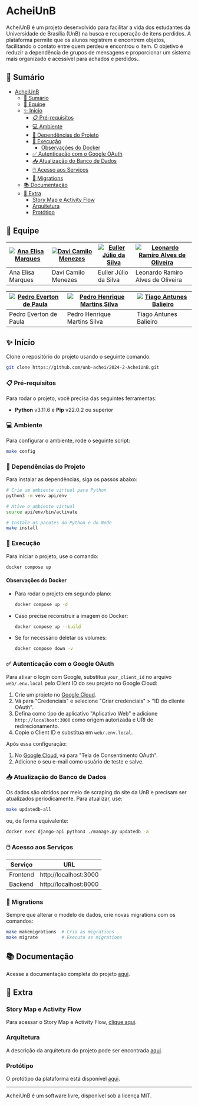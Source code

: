 # AcheiUnB

AcheiUnB é um projeto desenvolvido para facilitar a vida dos estudantes da Universidade de Brasília (UnB) na busca e recuperação de itens perdidos. A plataforma permite que os alunos registrem e encontrem objetos, facilitando o contato entre quem perdeu e encontrou o item. O objetivo é reduzir a dependência de grupos de mensagens e proporcionar um sistema mais organizado e acessível para achados e perdidos..

## 📝 Sumário

- [AcheiUnB](#acheiunb)
  - [📝 Sumário](#-sumário)
  - [👥 Equipe](#-equipe)
  - [✨ Início](#-início)
    - [📋 Pré-requisitos](#-pré-requisitos)
    - [💻 Ambiente](#-ambiente)
    - [📁 Dependências do Projeto](#-dependências-do-projeto)
    - [💾 Execução](#-execução)
      - [Observações do Docker](#observações-do-docker)
    - [✅ Autenticação com o Google OAuth](#-autenticação-com-o-google-oauth)
    - [📥 Atualização do Banco de Dados](#-atualização-do-banco-de-dados)
    - [🖱️ Acesso aos Serviços](#️-acesso-aos-serviços)
    - [📍 Migrations](#-migrations)
  - [📚 Documentação](#-documentação)
  - [📎 Extra](#-extra)
    - [Story Map e Activity Flow](#story-map-e-activity-flow)
    - [Arquitetura](#arquitetura)
    - [Protótipo](#protótipo)

## 👥 Equipe

| [![Ana Elisa Marques](https://avatars.githubusercontent.com/u/78448515?v=4)](https://github.com/anaelisaramos) | [![Davi Camilo Menezes](https://avatars.githubusercontent.com/u/144080784?v=4)](https://github.com/DaviCamilo23) | [![Euller Júlio da Silva](https://avatars.githubusercontent.com/u/125329742?v=4)](https://github.com/potatoyz908) | [![Leonardo Ramiro Alves de Oliveira](https://avatars.githubusercontent.com/u/144712954?v=4)](https://github.com/leoramiroo) |
|-------------------------------------------------------------|-----------------------------------------------------------|-----------------------------------------------------------|-----------------------------------------------------------|
| Ana Elisa Marques | Davi Camilo Menezes | Euller Júlio da Silva | Leonardo Ramiro Alves de Oliveira |

| [![Pedro Everton de Paula](https://avatars.githubusercontent.com/u/117595816?v=4)](https://github.com/pedroeverton217) | [![Pedro Henrique Martins Silva](https://avatars.githubusercontent.com/u/142694744?v=4)](https://github.com/314dro) | [![Tiago Antunes Balieiro](https://avatars.githubusercontent.com/u/143669941?v=4)](https://github.com/TiagoBalieiro) | 
|-------------------------------------------------------------|-----------------------------------------------------------|-----------------------------------------------------------|
| Pedro Everton de Paula | Pedro Henrique Martins Silva | Tiago Antunes Balieiro |


## ✨ Início

Clone o repositório do projeto usando o seguinte comando:

```bash
git clone https://github.com/unb-achei/2024-2-AcheiUnB.git
```

### 📋 Pré-requisitos

Para rodar o projeto, você precisa das seguintes ferramentas:

- **Python** v3.11.6 e **Pip** v22.0.2 ou superior

### 💻 Ambiente

Para configurar o ambiente, rode o seguinte script:

```bash
make config
```

### 📁 Dependências do Projeto

Para instalar as dependências, siga os passos abaixo:

```bash
# Crie um ambiente virtual para Python
python3 -m venv api/env

# Ative o ambiente virtual
source api/env/bin/activate

# Instale os pacotes do Python e do Node
make install
```

### 💾 Execução

Para iniciar o projeto, use o comando:

```bash
docker compose up
```

#### Observações do Docker

- Para rodar o projeto em segundo plano:

  ```bash
  docker compose up -d
  ```

- Caso precise reconstruir a imagem do Docker:

  ```bash
  docker compose up --build
  ```

- Se for necessário deletar os volumes:

  ```bash
  docker compose down -v
  ```

### ✅ Autenticação com o Google OAuth

Para ativar o login com Google, substitua `your_client_id` no arquivo `web/.env.local` pelo Client ID do seu projeto no Google Cloud:

1. Crie um projeto no [Google Cloud](https://console.cloud.google.com/).
2. Vá para "Credenciais" e selecione "Criar credenciais" > "ID do cliente OAuth".
3. Defina como tipo de aplicativo "Aplicativo Web" e adicione `http://localhost:3000` como origem autorizada e URI de redirecionamento.
4. Copie o Client ID e substitua em `web/.env.local`.

Após essa configuração:

1. No [Google Cloud](https://console.cloud.google.com/), vá para "Tela de Consentimento OAuth".
2. Adicione o seu e-mail como usuário de teste e salve.

### 📥 Atualização do Banco de Dados

Os dados são obtidos por meio de scraping do site da UnB e precisam ser atualizados periodicamente. Para atualizar, use:

```bash
make updatedb-all
```

ou, de forma equivalente:

```bash
docker exec django-api python3 ./manage.py updatedb -a
```

### 🖱️ Acesso aos Serviços

| Serviço    | URL                     |
|------------|--------------------------|
| Frontend   | http://localhost:3000    |
| Backend    | http://localhost:8000    |

### 📍 Migrations

Sempre que alterar o modelo de dados, crie novas migrations com os comandos:

```bash
make makemigrations  # Cria as migrations
make migrate         # Executa as migrations
```

## 📚 Documentação

Acesse a documentação completa do projeto [aqui](https://github.com/unb-achei/2024-2-AcheiUnB/wiki).

## 📎 Extra

### Story Map e Activity Flow

Para acessar o Story Map e Activity Flow, [clique aqui](https://miro.com/app/board/uXjVLKTcaY4=/?share_link_id=775702257830).

### Arquitetura

A descrição da arquitetura do projeto pode ser encontrada [aqui](https://www.figma.com/board/ai5E0akKD2yDr9FfnW9k4l/Prot%C3%B3tipo-de-Arquitetura?node-id=0-1&t=19ErTsypFap1Nvl9-1).

### Protótipo

O protótipo da plataforma está disponível [aqui](https://github.com/unb-achei/2024-2-AcheiUnB/wiki/Protótipo).

---

AcheiUnB é um software livre, disponível sob a licença MIT.
